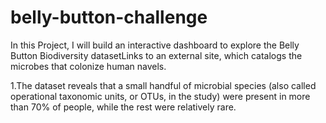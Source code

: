 # belly-button-challenge
In this Project, I will build an interactive dashboard to explore the Belly Button Biodiversity datasetLinks to an external site, which catalogs the microbes that colonize human navels.

1.The dataset reveals that a small handful of microbial species (also called operational taxonomic units, or OTUs, in the study) were present in more than 70% of people, while the rest were relatively rare.
